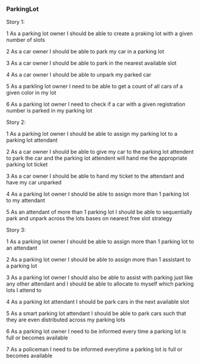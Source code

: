 ### ParkingLot

Story 1:

1 As a parking lot owner I should be able to create a praking lot with a given number of slots

2 As a car owner I should be able to park my car in a parking lot

3 As a car owner I should be able to park in the nearest available slot

4 As a car owner I should be able to unpark my parked car

5 As a parkling lot owner I need to be able to get a count of all cars of a given color in my lot

6 As a parking lot owner I need to check if a car with a given registration number is parked in my parking lot

Story 2:

1 As a parking lot owner I should be able to assign my parking lot to a parking lot attendant

2 As a car owner I should be able to give my car to the parking lot attendent to park the car and the parking lot attendent will hand me the appropriate parking lot ticket

3 As a car owner I should be able to hand my ticket to the attendant and have my car unparked

4 As a parking lot owner I should be able to assign more than 1 parking lot to my attendant

5 As an attendant of more than 1 parking lot I should be able to sequentially park and unpark across the lots bases on nearest free slot strategy

Story 3:

1 As a parking lot owner I should be able to assign more than 1 parking lot to an attendant

2 As a parking lot owner I should be able to assign more than 1 assistant to a parking lot

3 As a parking lot owner I should also be able to assist with parking just like any other attendant and I should be able to allocate to myself which parking lots I attend to

4 As a parking lot attendant I should be park cars in the next available slot

5 As a smart parking lot attendant I should be able to park cars such that they are even distributed across my parking lots

6 As a parking lot owner I need to be informed every time a parking lot is full or becomes available

7 As a policeman I need to be informed everytime a parking lot is full or becomes available
